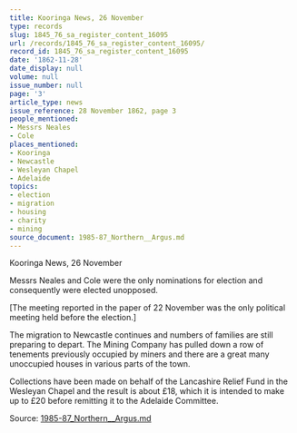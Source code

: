 ```yaml
---
title: Kooringa News, 26 November
type: records
slug: 1845_76_sa_register_content_16095
url: /records/1845_76_sa_register_content_16095/
record_id: 1845_76_sa_register_content_16095
date: '1862-11-28'
date_display: null
volume: null
issue_number: null
page: '3'
article_type: news
issue_reference: 28 November 1862, page 3
people_mentioned:
- Messrs Neales
- Cole
places_mentioned:
- Kooringa
- Newcastle
- Wesleyan Chapel
- Adelaide
topics:
- election
- migration
- housing
- charity
- mining
source_document: 1985-87_Northern__Argus.md
---
```


Kooringa News, 26 November

Messrs Neales and Cole were the only nominations for election and consequently were elected unopposed.

[The meeting reported in the paper of 22 November was the only political meeting held before the election.]

The migration to Newcastle continues and numbers of families are still preparing to depart.  The Mining Company has pulled down a row of tenements previously occupied by miners and there are a great many unoccupied houses in various parts of the town.

Collections have been made on behalf of the Lancashire Relief Fund in the Wesleyan Chapel and the result is about £18, which it is intended to make up to £20 before remitting it to the Adelaide Committee.

Source: [1985-87_Northern__Argus.md](/downloads/markdown/1985-87_Northern__Argus.md)
